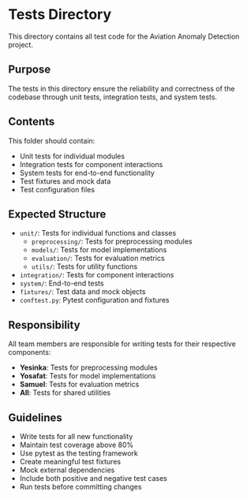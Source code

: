 # Tests Directory

This directory contains all test code for the Aviation Anomaly Detection project.

## Purpose

The tests in this directory ensure the reliability and correctness of the codebase through unit tests, integration tests, and system tests.

## Contents

This folder should contain:

- Unit tests for individual modules
- Integration tests for component interactions
- System tests for end-to-end functionality
- Test fixtures and mock data
- Test configuration files

## Expected Structure

- `unit/`: Tests for individual functions and classes
  - `preprocessing/`: Tests for preprocessing modules
  - `models/`: Tests for model implementations
  - `evaluation/`: Tests for evaluation metrics
  - `utils/`: Tests for utility functions
- `integration/`: Tests for component interactions
- `system/`: End-to-end tests
- `fixtures/`: Test data and mock objects
- `conftest.py`: Pytest configuration and fixtures

## Responsibility

All team members are responsible for writing tests for their respective components:
- **Yesinka**: Tests for preprocessing modules
- **Yosafat**: Tests for model implementations
- **Samuel**: Tests for evaluation metrics
- **All**: Tests for shared utilities

## Guidelines

- Write tests for all new functionality
- Maintain test coverage above 80%
- Use pytest as the testing framework
- Create meaningful test fixtures
- Mock external dependencies
- Include both positive and negative test cases
- Run tests before committing changes